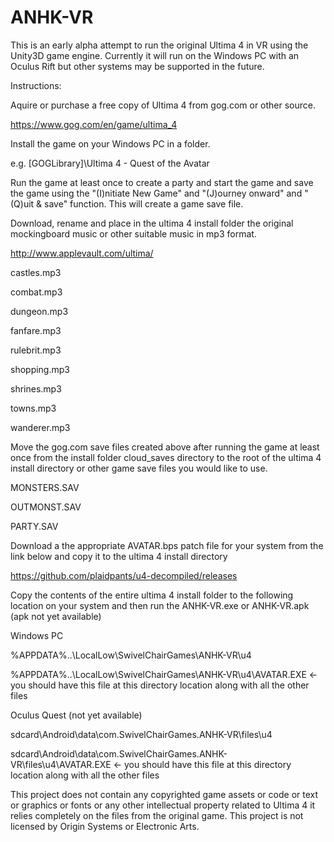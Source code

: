 # ANHK-VR

This is an early alpha attempt to run the original Ultima 4 in VR using the Unity3D game engine. Currently it will run on the Windows PC with an Oculus Rift but other systems may be supported in the future.

Instructions:

Aquire or purchase a free copy of Ultima 4 from gog.com or other source.

https://www.gog.com/en/game/ultima_4

Install the game on your Windows PC in a folder.

e.g. [GOGLibrary]\Ultima 4 - Quest of the Avatar

Run the game at least once to create a party and start the game and save the game using the "(I)nitiate New Game" and "(J)ourney onward" and "(Q)uit & save" function. This will create a game save file.

Download, rename and place in the ultima 4 install folder the original mockingboard music or other suitable music in mp3 format.
  
http://www.applevault.com/ultima/

castles.mp3
  
combat.mp3
  
dungeon.mp3
  
fanfare.mp3
  
rulebrit.mp3
  
shopping.mp3
  
shrines.mp3
  
towns.mp3
  
wanderer.mp3

Move the gog.com save files created above after running the game at least once from the install folder cloud_saves directory to the root of the ultima 4 install directory or other game save files you would like to use.
  
MONSTERS.SAV
  
OUTMONST.SAV
  
PARTY.SAV

Download a the appropriate AVATAR.bps patch file for your system from the link below and copy it to the ultima 4 install directory
  
https://github.com/plaidpants/u4-decompiled/releases

Copy the contents of the entire ultima 4 install folder to the following location on your system and then run the ANHK-VR.exe or ANHK-VR.apk (apk not yet available)

Windows PC
  
%APPDATA%\..\LocalLow\SwivelChairGames\ANHK-VR\u4

  %APPDATA%\..\LocalLow\SwivelChairGames\ANHK-VR\u4\AVATAR.EXE <- you should have this file at this directory location along with all the other files
  
Oculus Quest (not yet available)
                                                                  
sdcard\Android\data\com.SwivelChairGames.ANHK-VR\files\u4
                                                                  
  sdcard\Android\data\com.SwivelChairGames.ANHK-VR\files\u4\AVATAR.EXE <- you should have this file at this directory location along with all the other files
                                                                 
This project does not contain any copyrighted game assets or code or text or graphics or fonts or any other intellectual property related to Ultima 4 it relies completely on the files from the original game. This project is not licensed by Origin Systems or Electronic Arts.
